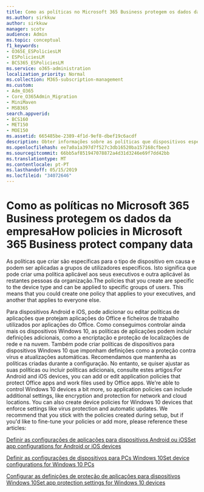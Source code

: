```yaml
---
title: Como as políticas no Microsoft 365 Business protegem os dados da empresa
ms.author: sirkkuw
author: sirkkuw
manager: scotv
audience: Admin
ms.topic: conceptual
f1_keywords:
- O365E_ESPoliciesLM
- ESPoliciesLM
- BCS365_ESPoliciesLM
ms.service: o365-administration
localization_priority: Normal
ms.collection: M365-subscription-management
ms.custom:
- Adm_O365
- Core_O365Admin_Migration
- MiniMaven
- MSB365
search.appverid:
- BCS160
- MET150
- MOE150
ms.assetid: 665485be-2389-4f1d-9ef8-dbef19c6acdf
description: Obter informações sobre as políticas que dispositivos específicos e grupos de segurança para proteger os dados da empresa em dispositivos pessoais do utilizador de destino.
ms.openlocfilehash: ee7a0a1a397d7f527c3db16520ba157168cfbee3
ms.sourcegitcommit: 66bb5af851947078872a4d31d3246e69f7dd42bb
ms.translationtype: MT
ms.contentlocale: pt-PT
ms.lasthandoff: 05/15/2019
ms.locfileid: "34072646"
---
```

# <a name="how-policies-in-microsoft-365-business-protect-company-data"></a><span data-ttu-id="50203-103">Como as políticas no Microsoft 365 Business protegem os dados da empresa</span><span class="sxs-lookup"><span data-stu-id="50203-103">How policies in Microsoft 365 Business protect company data</span></span>

<span data-ttu-id="50203-p101">As políticas que criar são específicas para o tipo de dispositivo em causa e podem ser aplicadas a grupos de utilizadores específicos. Isto significa que pode criar uma política aplicável aos seus executivos e outra aplicável às restantes pessoas da organização.</span><span class="sxs-lookup"><span data-stu-id="50203-p101">The policies that you create are specific to the device type and can be applied to specific groups of users. This means that you could create one policy that applies to your executives, and another that applies to everyone else.</span></span>
  
<span data-ttu-id="50203-p102">Para dispositivos Android e iOS, pode adicionar ou editar políticas de aplicações que protejam aplicações do Office e ficheiros de trabalho utilizados por aplicações do Office. Como conseguimos controlar ainda mais os dispositivos Windows 10, as políticas de aplicações podem incluir definições adicionais, como a encriptação e proteção de localizações de rede e na nuvem. Também pode criar políticas de dispositivos para dispositivos Windows 10 que imponham definições como a proteção contra vírus e atualizações automáticas. Recomendamos que mantenha as políticas criadas durante a configuração. No entanto, se quiser ajustar as suas políticas ou incluir políticas adicionais, consulte estes artigos:</span><span class="sxs-lookup"><span data-stu-id="50203-p102">For Android and iOS devices, you can add or edit application policies that protect Office apps and work files used by Office apps. We're able to control Windows 10 devices a bit more, so application policies can include additional settings, like encryption and protection for network and cloud locations. You can also create device policies for Windows 10 devices that enforce settings like virus protection and automatic updates. We recommend that you stick with the policies created during setup, but if you'd like to fine-tune your policies or add more, please reference these articles:</span></span>
  
[<span data-ttu-id="50203-110">Definir as configurações de aplicações para dispositivos Android ou iOS</span><span class="sxs-lookup"><span data-stu-id="50203-110">Set app configurations for Android or iOS devices</span></span>](app-protection-settings-for-android-and-ios.md)
  
[<span data-ttu-id="50203-111">Definir as configurações de dispositivos para PCs Windows 10</span><span class="sxs-lookup"><span data-stu-id="50203-111">Set device configurations for Windows 10 PCs</span></span>](protection-settings-for-windows-10-pcs.md)
  
[<span data-ttu-id="50203-112">Configurar as definições de proteção de aplicações para dispositivos Windows 10</span><span class="sxs-lookup"><span data-stu-id="50203-112">Set app protection settings for Windows 10 devices</span></span>](protection-settings-for-windows-10-devices.md)
  

